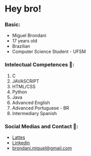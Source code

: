 ﻿# Hey bro!
### Basic:

- Miguel Brondani
- 17 years old
- Brazilian
- Computer Science Student - UFSM

### Intelectual Competences 🧠:
1. C
2. JAVASCRIPT
3. HTML/CSS
4. Python
5. Java
6. Advanced English
7. Advanced Portuguese - BR
8. Intermediary Spanish

### Social Medias and Contact 📱:

- [Lattes](http://lattes.cnpq.br/2430269782747720)
- [Linkedin](https://br.linkedin.com/in/miguel-brondani-198191226?original_referer=https%3A%2F%2Fwww.google.com%2F)
- brondani.miguel@gmail.com
